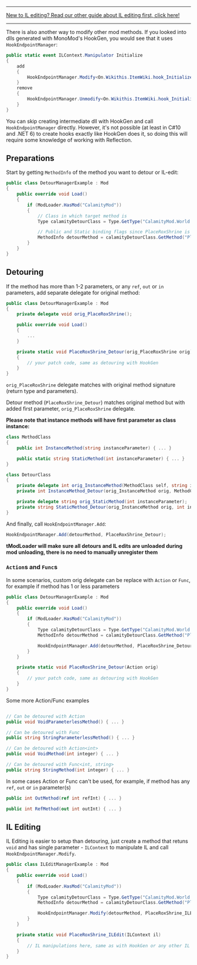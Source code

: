 ___
[New to IL editing? Read our other guide about IL editing first, click here!](Expert-IL-Editing)
___

There is also another way to modify other mod methods. If you looked into dlls generated with MonoMod's HookGen, you would see that it uses `HookEndpointManager`:
```cs
public static event ILContext.Manipulator Initialize
{
	add
	{
		HookEndpointManager.Modify<On.Wikithis.ItemWiki.hook_Initialize>(MethodBase.GetMethodFromHandle(methodof(global::Wikithis.ItemWiki.Initialize()).MethodHandle), value);
	}
	remove
	{
		HookEndpointManager.Unmodify<On.Wikithis.ItemWiki.hook_Initialize>(MethodBase.GetMethodFromHandle(methodof(global::Wikithis.ItemWiki.Initialize()).MethodHandle), value);
	}
}
```

You can skip creating intermediate dll with HookGen and call `HookEndpointManager` directly. However, it's not possible (at least in C#10 and .NET 6) to create hooks exactly like HookGen does it, so doing this will require some knowledge of working with Reflection.

## Preparations

Start by getting `MethodInfo` of the method you want to detour or IL-edit:
```cs
public class DetourManagerExample : Mod
{
    public override void Load()
    {
        if (ModLoader.HasMod("CalamityMod"))
        {
            // Class in which target method is
            Type calamityDetourClass = Type.GetType("CalamityMod.World.MiscWorldgenRoutines");

            // Public and Static binding flags since PlaceRoxShrine is a public static method
            MethodInfo detourMethod = calamityDetourClass.GetMethod("PlaceRoxShrine", BindingFlags.Public | BindingFlags.Static);
        }
    }
}
```

## Detouring

If the method has more than 1-2 parameters, or any `ref`, `out` or `in` parameters, add separate delegate for original method:
```cs
public class DetourManagerExample : Mod
{
    private delegate void orig_PlaceRoxShrine();

    public override void Load()
    {
        ...
    }

    private static void PlaceRoxShrine_Detour(orig_PlaceRoxShrine orig)
    {
        // your patch code, same as detouring with HookGen
    }
}
```
`orig_PlaceRoxShrine` delegate matches with original method signature (return type and parameters).

Detour method (`PlaceRoxShrine_Detour`) matches original method but with added first parameter, `orig_PlaceRoxShrine` delegate.

<b>Please note that instance methods will have first parameter as class instance:</b>

```cs
class MethodClass
{
    public int InstanceMethod(string instanceParameter) { ... }

    public static string StaticMethod(int instanceParameter) { ... }
}

class DetourClass
{
    private delegate int orig_InstanceMethod(MethodClass self, string instanceParameter);
    private int InstanceMethod_Detour(orig_InstanceMethod orig, MethodClass self, string instanceParameter) {  }

    private delegate string orig_StaticMethod(int instanceParameter);
    private string StaticMethod_Detour(orig_InstanceMethod orig, int instanceParameter) {   }
}
```

And finally, call `HookEndpointManager.Add`:
```cs
HookEndpointManager.Add(detourMethod, PlaceRoxShrine_Detour);
```

<b>tModLoader will make sure all detours and IL edits are unloaded during mod unloading, there is no need to manually unregister them</b>

### `Action`s and `Func`s

In some scenarios, custom orig delegate can be replace with `Action` or `Func`, 
for example if method has 1 or less parameters

```cs
public class DetourManagerExample : Mod
{
    public override void Load()
    {
        if (ModLoader.HasMod("CalamityMod"))
        {
            Type calamityDetourClass = Type.GetType("CalamityMod.World.MiscWorldgenRoutines");
            MethodInfo detourMethod = calamityDetourClass.GetMethod("PlaceRoxShrine", BindingFlags.Public | BindingFlags.Static);

            HookEndpointManager.Add(detourMethod, PlaceRoxShrine_Detour);
        }
    }

    private static void PlaceRoxShrine_Detour(Action orig)
    {
        // your patch code, same as detouring with HookGen
    }
}
```

Some more Action/Func examples
```cs

// Can be detoured with Action
public void VoidParameterlessMethod() { ... }

// Can be detoured with Func
public string StringParameterlessMethod() { ... }

// Can be detoured with Action<int>
public void VoidMethod(int integer) { ... }

// Can be detoured with Func<int, string>
public string StringMethod(int integer) { ... }
```

In some cases Action or Func can't be used, for example, if method has any `ref`, `out` or `in` parameter(s)

```cs
public int OutMethod(ref int refInt) { ... }

public int RefMethod(out int outInt) { ... }
```

## IL Editing

IL Editing is easier to setup than detouring, just create a method that retuns `void` and has single parameter - `ILContext` to manipulate IL and call `HookEndpointManager.Modify`.
```cs
public class ILEditManagerExample : Mod
{
    public override void Load()
    {
        if (ModLoader.HasMod("CalamityMod"))
        {
            Type calamityDetourClass = Type.GetType("CalamityMod.World.MiscWorldgenRoutines");
            MethodInfo detourMethod = calamityDetourClass.GetMethod("PlaceRoxShrine", BindingFlags.Public | BindingFlags.Static);

            HookEndpointManager.Modify(detourMethod, PlaceRoxShrine_ILEdit);
        }
    }

    private static void PlaceRoxShrine_ILEdit(ILContext il) 
    {
        // IL manipulations here, same as with HookGen or any other IL edit
    }
}
```